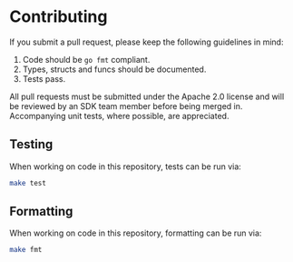 # Contributing

If you submit a pull request, please keep the following guidelines in mind:

1. Code should be `go fmt` compliant.
2. Types, structs and funcs should be documented.
3. Tests pass.

All pull requests must be submitted under the Apache 2.0 license and will be reviewed by an SDK team member before being merged in. Accompanying unit tests, where possible, are appreciated.

## Testing

When working on code in this repository, tests can be run via:

```sh
make test
```

## Formatting

When working on code in this repository, formatting can be run via:

```sh
make fmt
```